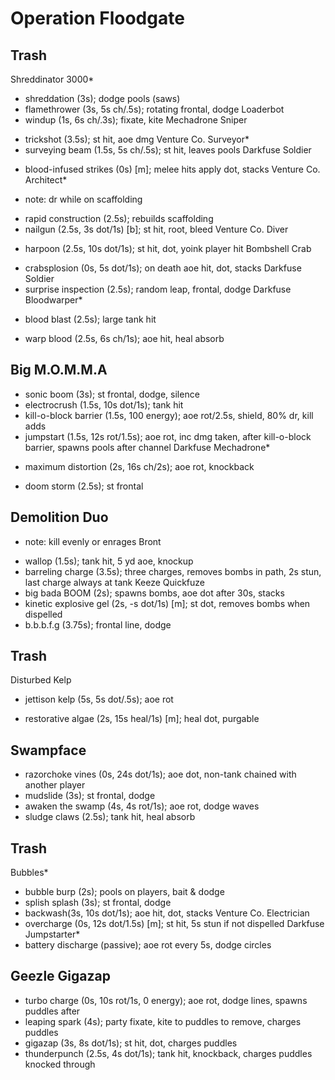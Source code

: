 # Operation Floodgate

## Trash
Shreddinator 3000*
  + shreddation (3s); dodge pools (saws)
  + flamethrower (3s, 5s ch/.5s); rotating frontal, dodge
Loaderbot
  + windup (1s, 6s ch/.3s); fixate, kite
Mechadrone Sniper
  * trickshot (3.5s); st hit, aoe dmg
Venture Co. Surveyor*
  * surveying beam (1.5s, 5s ch/.5s); st hit, leaves pools
Darkfuse Soldier
  + blood-infused strikes (0s) [m]; melee hits apply dot, stacks
Venture Co. Architect*
  - note: dr while on scaffolding
  + rapid construction (2.5s); rebuilds scaffolding
  + nailgun (2.5s, 3s dot/1s) [b]; st hit, root, bleed
Venture Co. Diver
  * harpoon (2.5s, 10s dot/1s); st hit, dot, yoink player hit
Bombshell Crab
  + crabsplosion (0s, 5s dot/1s); on death aoe hit, dot, stacks
Darkfuse Soldier
  + surprise inspection (2.5s); random leap, frontal, dodge
Darkfuse Bloodwarper*
  * blood blast (2.5s); large tank hit
  + warp blood (2.5s, 6s ch/1s); aoe hit, heal absorb

## Big M.O.M.M.A
  + sonic boom (3s); st frontal, dodge, silence
  + electrocrush (1.5s, 10s dot/1s); tank hit
  + kill-o-block barrier (1.5s, 100 energy); aoe rot/2.5s, shield, 80% dr, kill adds
  + jumpstart (1.5s, 12s rot/1.5s); aoe rot, inc dmg taken, after kill-o-block barrier, spawns pools after channel
Darkfuse Mechadrone*
  * maximum distortion (2s, 16s ch/2s); aoe rot, knockback
  + doom storm (2.5s); st frontal

## Demolition Duo
  - note: kill evenly or enrages
Bront
  + wallop (1.5s); tank hit, 5 yd aoe, knockup
  + barreling charge (3.5s); three charges, removes bombs in path, 2s stun, last charge always at tank
Keeze Quickfuze
  + big bada BOOM (2s); spawns bombs, aoe dot after 30s, stacks
  + kinetic explosive gel (2s, -s dot/1s) [m]; st dot, removes bombs when dispelled
  + b.b.b.f.g (3.75s); frontal line, dodge

## Trash
Disturbed Kelp
  + jettison kelp (5s, 5s dot/.5s); aoe rot
  * restorative algae (2s, 15s heal/1s) [m]; heal dot, purgable

## Swampface
  + razorchoke vines (0s, 24s dot/1s); aoe dot, non-tank chained with another player
  + mudslide (3s); st frontal, dodge
  + awaken the swamp (4s, 4s rot/1s); aoe rot, dodge waves
  + sludge claws (2.5s); tank hit, heal absorb

## Trash
Bubbles*
  + bubble burp (2s); pools on players, bait & dodge
  + splish splash (3s); st frontal, dodge
  + backwash(3s, 10s dot/1s); aoe hit, dot, stacks
Venture Co. Electrician
  + overcharge (0s, 12s dot/1.5s) [m]; st hit, 5s stun if not dispelled
Darkfuse Jumpstarter*
  + battery discharge (passive); aoe rot every 5s, dodge circles

## Geezle Gigazap
  + turbo charge (0s, 10s rot/1s, 0 energy); aoe rot, dodge lines, spawns puddles after
  + leaping spark (4s); party fixate, kite to puddles to remove, charges puddles
  + gigazap (3s, 8s dot/1s); st hit, dot, charges puddles
  + thunderpunch (2.5s, 4s dot/1s); tank hit, knockback, charges puddles knocked through
